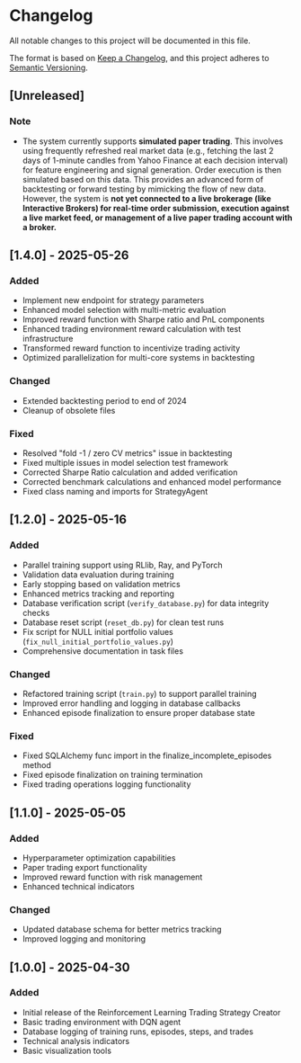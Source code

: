 # Changelog

All notable changes to this project will be documented in this file.

The format is based on [Keep a Changelog](https://keepachangelog.com/en/1.0.0/),
and this project adheres to [Semantic Versioning](https://semver.org/spec/v2.0.0.html).

## [Unreleased]

### Note
- The system currently supports **simulated paper trading**. This involves using frequently refreshed real market data (e.g., fetching the last 2 days of 1-minute candles from Yahoo Finance at each decision interval) for feature engineering and signal generation. Order execution is then simulated based on this data. This provides an advanced form of backtesting or forward testing by mimicking the flow of new data. However, the system is **not yet connected to a live brokerage (like Interactive Brokers) for real-time order submission, execution against a live market feed, or management of a live paper trading account with a broker.**

## [1.4.0] - 2025-05-26

### Added
- Implement new endpoint for strategy parameters
- Enhanced model selection with multi-metric evaluation
- Improved reward function with Sharpe ratio and PnL components
- Enhanced trading environment reward calculation with test infrastructure
- Transformed reward function to incentivize trading activity
- Optimized parallelization for multi-core systems in backtesting

### Changed
- Extended backtesting period to end of 2024
- Cleanup of obsolete files

### Fixed
- Resolved "fold -1 / zero CV metrics" issue in backtesting
- Fixed multiple issues in model selection test framework
- Corrected Sharpe Ratio calculation and added verification
- Corrected benchmark calculations and enhanced model performance
- Fixed class naming and imports for StrategyAgent

## [1.2.0] - 2025-05-16

### Added
- Parallel training support using RLlib, Ray, and PyTorch
- Validation data evaluation during training
- Early stopping based on validation metrics
- Enhanced metrics tracking and reporting
- Database verification script (`verify_database.py`) for data integrity checks
- Database reset script (`reset_db.py`) for clean test runs
- Fix script for NULL initial portfolio values (`fix_null_initial_portfolio_values.py`)
- Comprehensive documentation in task files

### Changed
- Refactored training script (`train.py`) to support parallel training
- Improved error handling and logging in database callbacks
- Enhanced episode finalization to ensure proper database state

### Fixed
- Fixed SQLAlchemy func import in the finalize_incomplete_episodes method
- Fixed episode finalization on training termination
- Fixed trading operations logging functionality

## [1.1.0] - 2025-05-05

### Added
- Hyperparameter optimization capabilities
- Paper trading export functionality
- Improved reward function with risk management
- Enhanced technical indicators

### Changed
- Updated database schema for better metrics tracking
- Improved logging and monitoring

## [1.0.0] - 2025-04-30

### Added
- Initial release of the Reinforcement Learning Trading Strategy Creator
- Basic trading environment with DQN agent
- Database logging of training runs, episodes, steps, and trades
- Technical analysis indicators
- Basic visualization tools